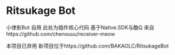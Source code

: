 # Ritsukage Bot

小律影Bot 自用
此处为插件核心代码
基于Native.SDK与酷Q
来自https://github.com/chenxuuu/receiver-meow

本项目已弃用
新项目位于https://github.com/BAKAOLC/RitsukageBot
